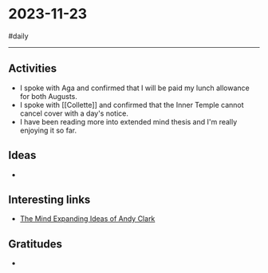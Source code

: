 # 2023-11-23

#daily

---

## Activities

- I spoke with Aga and confirmed that I will be paid my lunch allowance for both Augusts. 
- I spoke with [[Collette]] and confirmed that the Inner Temple cannot cancel cover with a day's notice. 
- I have been reading more into extended mind thesis and I'm really enjoying it so far.


## Ideas

- 

## Interesting links

- [The Mind Expanding Ideas of Andy Clark](https://www.newyorker.com/magazine/2018/04/02/the-mind-expanding-ideas-of-andy-clark)

## Gratitudes

- 
